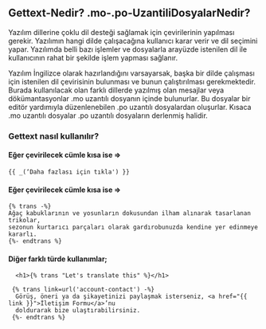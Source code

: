 ## Gettext-Nedir? .mo-.po-UzantiliDosyalarNedir?

Yazılım dillerine çoklu dil desteği sağlamak için çevirilerinin yapılması gerekir. Yazılımın hangi dilde çalışacağına kullanıcı karar verir ve dil seçimini yapar. Yazılımda belli bazı işlemler ve dosyalarla arayüzde istenilen dil ile kullanıcının rahat bir şekilde işlem yapması sağlanır.

Yazılım İngilizce olarak hazırlandığını varsayarsak, başka bir dilde çalışması için istenilen dil çevirisinin bulunması ve bunun çalıştırılması gerekmektedir. Burada kullanılacak olan farklı dillerde yazılmış olan mesajlar veya dökümantasyonlar .mo uzantılı dosyanın içinde bulunurlar. Bu dosyalar bir editör yardımıyla düzenlenebilen .po uzantılı dosyalardan oluşurlar. Kısaca .mo uzantılı dosyalar .po uzantılı dosyaların derlenmiş halidir. 


### Gettext nasıl kullanılır?

#### Eğer çevirilecek cümle kısa ise =>
```
{{ _(‘Daha fazlası için tıkla') }}
```
#### Eğer çevirilecek cümle kısa ise =>

```
{% trans -%}
Ağaç kabuklarının ve yosunların dokusundan ilham alınarak tasarlanan trikolar,
sezonun kurtarıcı parçaları olarak gardırobunuzda kendine yer edinmeye kararlı. 
{%- endtrans %}
```
#### Diğer farklı türde kullanımlar;

  ```
	<h1>{% trans "Let's translate this" %}</h1>
  ```

```
 {% trans link=url('account-contact') -%}
  Görüş, öneri ya da şikayetinizi paylaşmak isterseniz, <a href="{{ link }}">İletişim Formu</a>’nu 
  doldurarak bize ulaştırabilirsiniz.
 {%- endtrans %}
```
